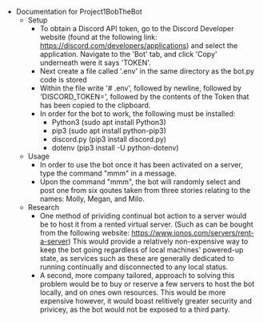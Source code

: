 - Documentation for Project1BobTheBot
  - Setup
    - To obtain a Discord API token, go to the Discord Developer website (found at the following link: https://discord.com/developers/applications) and select the application. Navigate to the 'Bot' tab, and click 'Copy' underneath were it says 'TOKEN'.
    - Next create a file called '.env' in the same directory as the bot.py code is stored
    - Within the file write '# .env', followed by newline, followed by 'DISCORD_TOKEN=', followed by the contents of the Token that has been copied to the clipboard. 
    - In order for the bot to work, the following must be installed:
      - Python3    (sudo apt install Python3)
      - pip3       (sudo apt install python-pip3)
      - discord.py (pip3 install discord.py)
      - dotenv     (pip3 install -U python-dotenv)
  - Usage
    - In order to use the bot once it has been activated on a server, type the command "mmm" in a message.
    - Upon the command "mmm", the bot will randomly select and post one from six qoutes taken from three stories relating to the names: Molly, Megan, and Milo.
  - Research
    - One method of prividing continual bot action to a server would be to host it from a rented virtual server. (Such as can be bought from the following website: https://www.ionos.com/servers/rent-a-server) This would provide a relatively non-expensive way to keep the bot going regardless of local machines' powered-up state, as services such as these are generally dedicated to running continually and disconnected to any local status.
    - A second, more company tailored, approach to solving this problem would be to buy or reserve a few servers to host the bot locally, and on ones own resources. This would be more expensive however, it would boast relitively greater security and privicey, as the bot would not be exposed to a third party. 
